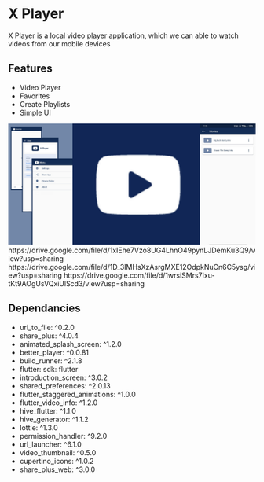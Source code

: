 # X Player

X Player is a local video player application, which we can able to watch videos from our mobile devices


## Features

* Video Player
* Favorites
* Create Playlists
* Simple UI

<img src="https://github.com/shibilstark/images/blob/main/FG.png" alt="dart"/>
https://drive.google.com/file/d/1xIEhe7Vzo8UG4LhnO49pynLJDemKu3Q9/view?usp=sharing
https://drive.google.com/file/d/1D_3IMHsXzAsrgMXE12OdpkNuCn6C5ysg/view?usp=sharing
https://drive.google.com/file/d/1wrsiSMrs7Ixu-tKt9AOgUsVQxiUlScd3/view?usp=sharing



## Dependancies
 * uri_to_file: ^0.2.0
 * share_plus: ^4.0.4
 * animated_splash_screen: ^1.2.0
 * better_player: ^0.0.81
 * build_runner: ^2.1.8
 * flutter:
    sdk: flutter
 * introduction_screen: ^3.0.2
 * shared_preferences: ^2.0.13
 * flutter_staggered_animations: ^1.0.0
 * flutter_video_info: ^1.2.0
 * hive_flutter: ^1.1.0
 * hive_generator: ^1.1.2
 * lottie: ^1.3.0
 * permission_handler: ^9.2.0
 * url_launcher: ^6.1.0
 * video_thumbnail: ^0.5.0
 * cupertino_icons: ^1.0.2
 * share_plus_web: ^3.0.0







